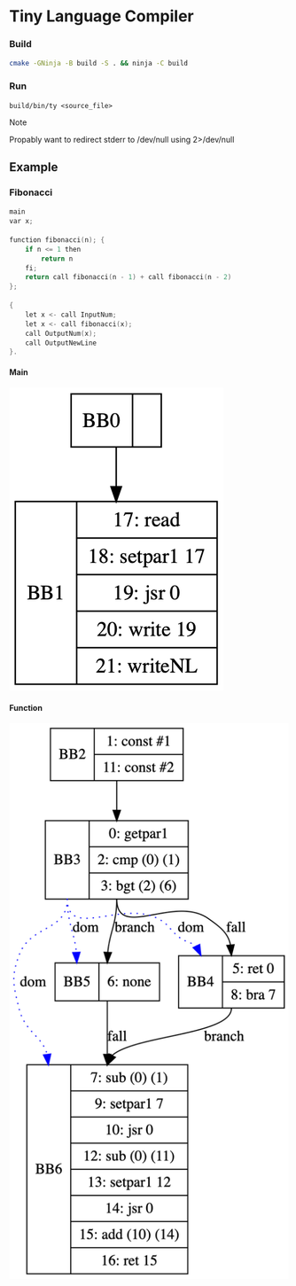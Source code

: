 # Tiny Language Compiler

### Build
```sh
cmake -GNinja -B build -S . && ninja -C build
```

### Run
```
build/bin/ty <source_file>
```

> [!NOTE]
> Propably want to redirect stderr to /dev/null using 2>/dev/null

## Example

### Fibonacci

```c
main
var x;

function fibonacci(n); {
    if n <= 1 then
        return n
    fi;
    return call fibonacci(n - 1) + call fibonacci(n - 2)
};

{
    let x <- call InputNum;
    let x <- call fibonacci(x);
    call OutputNum(x);
    call OutputNewLine
}.
```
#### Main
![Fibonacci Main Function](fibMain.png)
#### Function
![Fibonacci Function](fibFunc.png)
